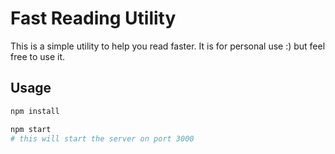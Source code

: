# Fast Reading Utility

This is a simple utility to help you read faster. It is for personal use :) but feel free to use it.

## Usage

```bash
npm install

npm start
# this will start the server on port 3000
```
